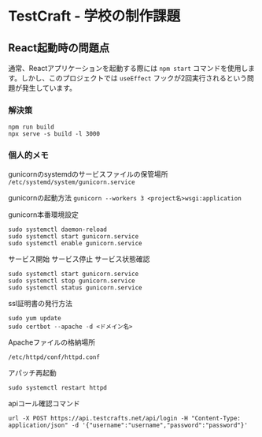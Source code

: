 # TestCraft - 学校の制作課題

## React起動時の問題点

通常、Reactアプリケーションを起動する際には `npm start` コマンドを使用します。しかし、このプロジェクトでは `useEffect` フックが2回実行されるという問題が発生しています。

### 解決策

```
npm run build
npx serve -s build -l 3000
```

### 個人的メモ
gunicornのsystemdのサービスファイルの保管場所
```/etc/systemd/system/gunicorn.service```

gunicornの起動方法
`gunicorn --workers 3 <project名>wsgi:application`

gunicorn本番環境設定
```
sudo systemctl daemon-reload
sudo systemctl start gunicorn.service
sudo systemctl enable gunicorn.service
```

サービス開始
サービス停止
サービス状態確認
```
sudo systemctl start gunicorn.service
sudo systemctl stop gunicorn.service
sudo systemctl status gunicorn.service
```

ssl証明書の発行方法
```
sudo yum update
sudo certbot --apache -d <ドメイン名>
```

Apacheファイルの格納場所
```
/etc/httpd/conf/httpd.conf
```
アパッチ再起動
```
sudo systemctl restart httpd
```

apiコール確認コマンド
```
url -X POST https://api.testcrafts.net/api/login -H "Content-Type: application/json" -d '{"username":"username","password":"password"}'
```